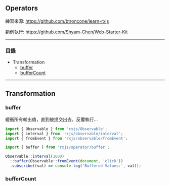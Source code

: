 ## Operators

練習來源: https://github.com/btroncone/learn-rxjs

範例執行: https://github.com/Shyam-Chen/Web-Starter-Kit

***

### 目錄
* Transformation
  * [buffer](#buffer)
  * [bufferCount](#buffercount)

***

## Transformation

### buffer

緩衝所有輸出值，直到被提交出去。反覆執行...

```js
import { Observable } from 'rxjs/Observable';
import { interval } from 'rxjs/observable/interval';
import { fromEvent } from 'rxjs/observable/fromEvent';

import { buffer } from 'rxjs/operator/buffer';

Observable::interval(1000)
  ::buffer(Observable::fromEvent(document, 'click'))
  .subscribe((val) => console.log('Buffered Values:', val));
```

### bufferCount
